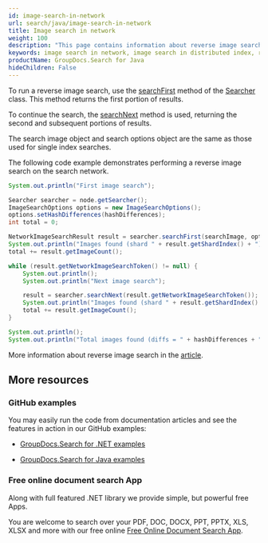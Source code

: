 ```yaml
---
id: image-search-in-network
url: search/java/image-search-in-network
title: Image search in network
weight: 100
description: "This page contains information about reverse image search in the search network."
keywords: image search in network, image search in distributed index, reverse image search in network
productName: GroupDocs.Search for Java
hideChildren: False
---
```

To run a reverse image search, use the [searchFirst](https://reference.groupdocs.com/search/java/com.groupdocs.search.scaling/searcher/#searchFirst-com.groupdocs.search.common.SearchImage-com.groupdocs.search.options.ImageSearchOptions-) method of the [Searcher](https://reference.groupdocs.com/search/java/com.groupdocs.search.scaling/searcher/) class. This method returns the first portion of results.

To continue the search, the [searchNext](https://reference.groupdocs.com/search/java/com.groupdocs.search.scaling/searcher/#searchNext-com.groupdocs.search.scaling.results.NetworkImageSearchToken-) method is used, returning the second and subsequent portions of results.

The search image object and search options object are the same as those used for single index searches.

The following code example demonstrates performing a reverse image search on the search network.

```java
System.out.println("First image search");

Searcher searcher = node.getSearcher();
ImageSearchOptions options = new ImageSearchOptions();
options.setHashDifferences(hashDifferences);
int total = 0;

NetworkImageSearchResult result = searcher.searchFirst(searchImage, options);
System.out.println("Images found (shard " + result.getShardIndex() + "): " + result.getImageCount());
total += result.getImageCount();

while (result.getNetworkImageSearchToken() != null) {
    System.out.println();
    System.out.println("Next image search");

    result = searcher.searchNext(result.getNetworkImageSearchToken());
    System.out.println("Images found (shard " + result.getShardIndex() + "): " + result.getImageCount());
    total += result.getImageCount();
}

System.out.println();
System.out.println("Total images found (diffs = " + hashDifferences + "): " + total);
```

More information about reverse image search in the [article](https://docs.groupdocs.com/search/java/reverse-image-search/).

## More resources

### GitHub examples

You may easily run the code from documentation articles and see the features in action in our GitHub examples:

*   [GroupDocs.Search for .NET examples](https://github.com/groupdocs-search/GroupDocs.Search-for-.NET)

*   [GroupDocs.Search for Java examples](https://github.com/groupdocs-search/GroupDocs.Search-for-Java)


### Free online document search App

Along with full featured .NET library we provide simple, but powerful free Apps.

You are welcome to search over your PDF, DOC, DOCX, PPT, PPTX, XLS, XLSX and more with our free online [Free Online Document Search App](https://products.groupdocs.app/search).
